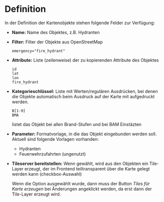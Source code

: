 # Definition

In der Definition der Kartenobjekte stehen folgende Felder zur Verfügung:

* **Name:** Name des Objektes, z.B. Hydranten
* **Filter:** Filter der Objekte aus OpenStreetMap
    
    ```emergency="fire_hydrant"```
    
* **Attribute:** Liste (zeilenweise) der zu kopierenden Attribute des Objektes
    
    ```id```  
    ```lat```  
    ```lon```  
    ```fire_hydrant``` 
      
* **Kategorieschlüssel:** Liste mit Werten/regulären Ausdrücken, bei denen die Objekte automatisch beim Ausdruck auf 
der Karte mit aufgedruckt werden.
    
    ```B[1-9]```  
    ```BMA ```
    
    listet das Objekt bei allen Brand-Stufen und bei BAM Einstäzten
    
* **Parameter:** Formatvorlage, in die das Objekt eingebunden werden soll. Aktuell sind folgende Vorlagen vorhanden:
    * Hydranten
    * Feuerwehrzufahrten (ungenutzt)
    
* **Tileserver bereitstellen:** Wenn gewählt, wird aus den Objekten ein Tile-Layer erzeugt, der im Frontend 
teiltransparent über die Karte gelegt werden kann (checkbox-Auswahl)  

    Wenn die Option ausgewählt wurde, dann muss der Button *Tiles für Karte erzeugen* bei Änderungen angeklickt werden, da 
erst dann der Tile-Layer erzeugt wird.
